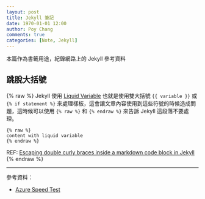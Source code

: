 ```yaml
---
layout: post
title: Jekyll 筆記
date: 1970-01-01 12:00
author: Poy Chang
comments: true
categories: [Note, Jekyll]
---
```


本篇作為書籤用途，紀錄網路上的 Jekyll 參考資料

## 跳脫大括號

{% raw %}
Jekyll 使用 [Liquid Variable](https://jekyllrb.com/docs/liquid/) 也就是使用雙大括號 `{{ variable }}` 或 `{% if statement %}` 來處理樣板，這會讓文章內容使用到這些符號的時候造成問題，這時候可以使用 `{% raw %}` 和 `{% endraw %}` 來告訴 Jekyll 這段落不要處理。

```
{% raw %}
content with liquid variable
{% endraw %}
```

REF: [Escaping double curly braces inside a markdown code block in Jekyll](https://stackoverflow.com/questions/24102498/escaping-double-curly-braces-inside-a-markdown-code-block-in-jekyll)
{% endraw %}

---

參考資料：

- [Azure Speed Test](http://azurespeedtest.azurewebsites.net/)
